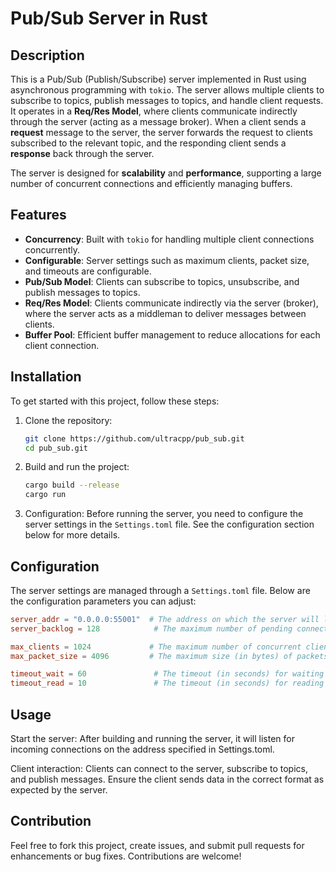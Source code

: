 # Pub/Sub Server in Rust

## Description

This is a Pub/Sub (Publish/Subscribe) server implemented in Rust using asynchronous programming with `tokio`. The server allows multiple clients to subscribe to topics, publish messages to topics, and handle client requests. It operates in a **Req/Res Model**, where clients communicate indirectly through the server (acting as a message broker). When a client sends a **request** message to the server, the server forwards the request to clients subscribed to the relevant topic, and the responding client sends a **response** back through the server.

The server is designed for **scalability** and **performance**, supporting a large number of concurrent connections and efficiently managing buffers.

## Features

- **Concurrency**: Built with `tokio` for handling multiple client connections concurrently.
- **Configurable**: Server settings such as maximum clients, packet size, and timeouts are configurable.
- **Pub/Sub Model**: Clients can subscribe to topics, unsubscribe, and publish messages to topics.
- **Req/Res Model**: Clients communicate indirectly via the server (broker), where the server acts as a middleman to deliver messages between clients.
- **Buffer Pool**: Efficient buffer management to reduce allocations for each client connection.

## Installation

To get started with this project, follow these steps:

1. Clone the repository:
    ```bash
    git clone https://github.com/ultracpp/pub_sub.git
    cd pub_sub.git
    ```

2. Build and run the project:
    ```bash
    cargo build --release
    cargo run
    ```

3. Configuration:
   Before running the server, you need to configure the server settings in the `Settings.toml` file. See the configuration section below for more details.

## Configuration

The server settings are managed through a `Settings.toml` file. Below are the configuration parameters you can adjust:

```toml
server_addr = "0.0.0.0:55001"  # The address on which the server will listen for incoming client connections.
server_backlog = 128            # The maximum number of pending connections in the server's backlog.

max_clients = 1024             # The maximum number of concurrent clients that the server can handle.
max_packet_size = 4096         # The maximum size (in bytes) of packets that the server can handle.

timeout_wait = 60               # The timeout (in seconds) for waiting on client connections.
timeout_read = 10               # The timeout (in seconds) for reading data from clients.
```

## Usage

Start the server: After building and running the server, it will listen for incoming connections on the address specified in Settings.toml.

Client interaction: Clients can connect to the server, subscribe to topics, and publish messages. Ensure the client sends data in the correct format as expected by the server.

## Contribution
Feel free to fork this project, create issues, and submit pull requests for enhancements or bug fixes. Contributions are welcome!


